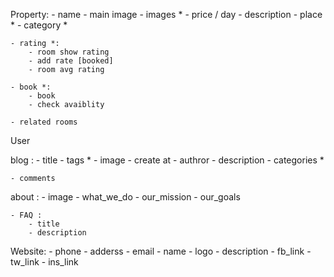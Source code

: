 Property:
    - name 
    - main image 
    - images * 
    - price / day
    - description 
    - place *
    - category *


    - rating *:
        - room show rating 
        - add rate [booked]
        - room avg rating 

    - book *:
        - book 
        - check avaiblity 

    - related rooms 

User 

blog :
    - title 
    - tags *
    - image 
    - create at 
    - authror 
    - description 
    - categories *

    - comments 


about :
    - image 
    - what_we_do 
    - our_mission 
    - our_goals 

    - FAQ :
        - title 
        - description



Website:
    - phone 
    - adderss 
    - email
    - name 
    - logo 
    - description
    - fb_link
    - tw_link
    - ins_link

